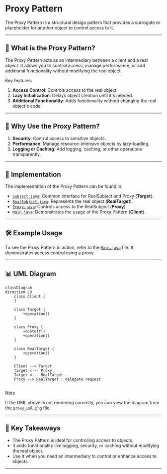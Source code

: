 # Proxy Pattern

The Proxy Pattern is a structural design pattern that provides a surrogate or placeholder for another object to control access to it.

---

## 📖 What is the Proxy Pattern?

The Proxy Pattern acts as an intermediary between a client and a real object. It allows you to control access, manage performance, or add additional functionality without modifying the real object.

Key features:
1. **Access Control**: Controls access to the real object.
2. **Lazy Initialization**: Delays object creation until it's needed.
3. **Additional Functionality**: Adds functionality without changing the real object's code.

---

## 🤔 Why Use the Proxy Pattern?

1. **Security**: Control access to sensitive objects.
2. **Performance**: Manage resource-intensive objects by lazy-loading.
3. **Logging or Caching**: Add logging, caching, or other operations transparently.

---

## 🔧 Implementation

The implementation of the Proxy Pattern can be found in:
- [`Subject.java`](./Subject.java): Common interface for RealSubject and Proxy (**Target**).
- [`RealSubject.java`](./RealSubject.java): Represents the real object (**RealTarget**).
- [`Proxy.java`](./Proxy.java): Controls access to the RealSubject (**Proxy**).
- [`Main.java`](./Main.java): Demonstrates the usage of the Proxy Pattern (**Client**).

---

## 🛠️ Example Usage

To see the Proxy Pattern in action, refer to the [`Main.java`](./Main.java) file. It demonstrates access control using a proxy.

---

## 📊 UML Diagram

```mermaid
classDiagram
direction LR
    class Client {
    }

    class Target {
        +operation()
    }

    class Proxy {
        +doStuff()
        +operation()
    }

    class RealTarget {
        +operation()
    }

    Client --> Target
    Target <|-- Proxy
    Target <|-- RealTarget
    Proxy --> RealTarget : delegate request


```
> [!NOTE]
> If the UML above is not rendering correctly, you can view the diagram from the [`proxy_uml.png`](./proxy_uml.png) file.

---

## 📝 Key Takeaways

- The Proxy Pattern is ideal for controlling access to objects.
- It adds functionality like logging, security, or caching without modifying the real object.
- Use it when you need an intermediary to control or enhance access to objects.

---
